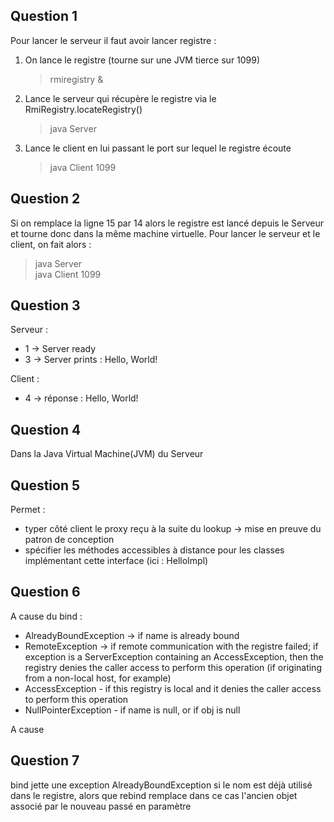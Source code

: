 ## Question 1
Pour lancer le serveur il faut avoir lancer registre :
1. On lance le registre (tourne sur une JVM tierce sur 1099)
   > rmiregistry &
2. Lance le serveur qui récupère le registre via le RmiRegistry.locateRegistry() 
   > java Server
3. Lance le client en lui passant le port sur lequel le registre écoute
   > java Client 1099

## Question 2
Si on remplace la ligne 15 par 14 alors le registre est lancé depuis le Serveur et tourne donc dans la même machine virtuelle.
Pour lancer le serveur et le client, on fait alors :
> java Server  
> java Client 1099

## Question 3
Serveur :
- 1 -> Server ready
- 3 -> Server prints : Hello, World!
      
Client :
- 4 -> réponse : Hello, World!

## Question 4
Dans la Java Virtual Machine(JVM) du Serveur

## Question 5
Permet :
- typer côté client le proxy reçu à la suite du lookup -> mise en preuve du patron de conception
- spécifier les méthodes accessibles à distance pour les classes implémentant cette interface (ici : HelloImpl)
  
## Question 6
A cause du bind :
   - AlreadyBoundException -> if name is already bound
   - RemoteException -> if remote communication with the registre failed; if exception is a ServerException containing an AccessException, then the registry denies the caller access to perform this operation (if originating from a non-local host, for example)
   - AccessException - if this registry is local and it denies the caller access to perform this operation
   - NullPointerException - if name is null, or if obj is null

A cause 

## Question 7
bind jette une exception AlreadyBoundException si le nom est déjà utilisé dans le registre, alors que rebind remplace dans ce cas l'ancien objet associé par le nouveau passé en paramètre